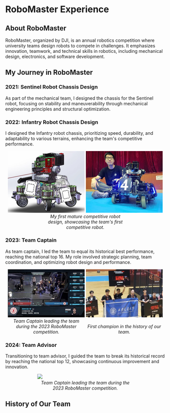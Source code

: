 # RoboMaster Experience

## About RoboMaster
RoboMaster, organized by DJI, is an annual robotics competition where university teams design robots to compete in challenges. It emphasizes innovation, teamwork, and technical skills in robotics, including mechanical design, electronics, and software development.


## My Journey in RoboMaster

### 2021: Sentinel Robot Chassis Design
As part of the mechanical team, I designed the chassis for the Sentinel robot, focusing on stability and maneuverability through mechanical engineering principles and structural optimization.

### 2022: Infantry Robot Chassis Design
I designed the Infantry robot chassis, prioritizing speed, durability, and adaptability to various terrains, enhancing the team's competitive performance.

<p align="center">
  <img src="../assets/First_competitive_robot.jpg" width="48%" style="display: inline-block;">
  <img src="../assets/First_design.jpg" width="48%" style="display: inline-block;">
  <br>
  <em style="display: inline-block; width: 48%;">My first mature competitive robot design, showcasing the team's first competitive robot.</em>
</p>

### 2023: Team Captain
As team captain, I led the team to equal its historical best performance, reaching the national top 16. My role involved strategic planning, team coordination, and optimizing robot design and performance.

<p align="center">
  <img src="../assets/Captain.jpg" width="48%" style="display: inline-block;">
  <img src="../assets/Our_first_champion.jpg" width="48%" style="display: inline-block;">
  <br>
  <em style="display: inline-block; width: 48%;">Team Captain leading the team during the 2023 RoboMaster competition.</em>
  <em style="display: inline-block; width: 48%;">First champion in the history of our team.</em>
</p>

### 2024: Team Advisor
Transitioning to team advisor, I guided the team to break its historical record by reaching the national top 12, showcasing continuous improvement and innovation.
<p align="center">
  <img src="../assets/Team_advior_time.png" width="60%" style="display: inline-block;">
  <br>
  <em style="display: inline-block; width: 60%;">Team Captain leading the team during the 2023 RoboMaster competition.</em>
</p>



## History of Our Team


